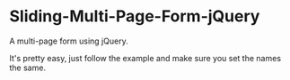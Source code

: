 Sliding-Multi-Page-Form-jQuery
==============================

A multi-page form using jQuery.

It's pretty easy, just follow the example and make sure you set the names the same.
